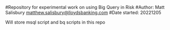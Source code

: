 #Repository for experimental work on using Big Query in Risk
#Author: Matt Salisbury matthew.salisbury@lloydsbanking.com
#Date started: 20221205

Will store msql script and bq scripts in this repo
